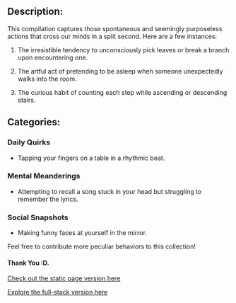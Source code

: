 ## Description:

This compilation captures those spontaneous and seemingly purposeless actions that cross our minds in a split second. Here are a few instances:

1. The irresistible tendency to unconsciously pick leaves or break a branch upon encountering one.

2. The artful act of pretending to be asleep when someone unexpectedly walks into the room.

3. The curious habit of counting each step while ascending or descending stairs.

## Categories:

### Daily Quirks
- Tapping your fingers on a table in a rhythmic beat.

### Mental Meanderings
- Attempting to recall a song stuck in your head but struggling to remember the lyrics.

### Social Snapshots
- Making funny faces at yourself in the mirror.

Feel free to contribute more peculiar behaviors to this collection!

#### Thank You :D.

[Check out the static page version here](https://brain-snap-client.vercel.app/)

[Explore the full-stack version here](https://brain-snap-client.vercel.app/)

